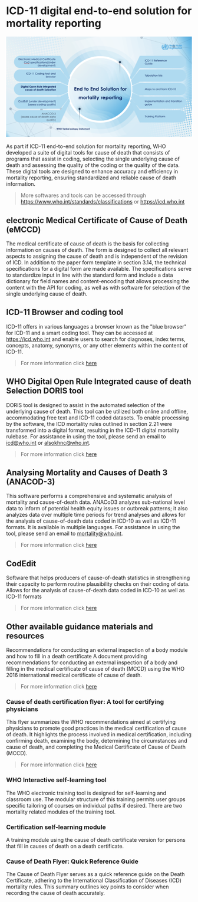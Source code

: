 # ICD-11 digital end-to-end solution for mortality reporting


![endtoendsolution picture ](img/endtoendsolution.png)

As part if ICD-11 end-to-end solution for mortality reporting, WHO developed a suite of digital tools for cause of death that consists of programs that assist in coding, selecting the single underlying cause of death and assessing the quality of the coding or the quality of the data. These digital tools are designed to enhance accuracy and efficiency in mortality reporting, ensuring standardized and reliable cause of death information.

 > More softwares and tools can be accessed through https://www.who.int/standards/classifications or https://icd.who.int 

## electronic Medical Certificate of Cause of Death (eMCCD)

The medical certificate of cause of death is the basis for collecting information on causes of death. The form is designed to collect all relevant aspects to assigning the cause of death and is independent of the revision of ICD. In addition to the paper form template in section 3.14, the technical specifications for a digital form are made available. The specifications serve to standardize input in line with the standard form and include a data dictionary for field names and content-encoding that allows processing the content with the API for coding, as well as with software for selection of the single underlying cause of death.

## ICD-11 Browser and coding tool

ICD-11 offers in various languages a browser known as the "blue browser" for ICD-11 and a smart coding tool. They can be accessed at https://icd.who.int and enable users to search for diagnoses, index terms, concepts, anatomy, synonyms, or any other elements within the content of ICD-11.

 > For more information click [here](https://icd.who.int/browse11/l-m/en)

## WHO Digital Open Rule Integrated cause of death Selection DORIS tool

DORIS tool is designed to assist in the automated selection of the underlying cause of death. This tool can be utilized both online and offline, accommodating free text and ICD-11 coded datasets. To enable processing by the software, the ICD mortality rules outlined in section  2.21 were transformed into a digital format, resulting in the ICD-11 digital mortality rulebase. For assistance in using the tool, please send an email to icd@who.int or alsokhnc@who.int.

 > For more information click [here](https://icd.who.int/doris) 

## Analysing Mortality and Causes of Death 3 (ANACOD-3)
This software performs a comprehensive and systematic analysis of mortality and cause-of-death data. ANACoD3 analyzes sub-national level data to inform of potential health equity issues or outbreak patterns; it also analyzes data over multiple time periods for trend analyses and allows for the analysis of cause-of-death data coded in ICD-10 as well as ICD-11 formats. It is available in multiple languages. For assistance in using the tool, please send an email to mortality@who.int.

 > For more information click [here](https://icd.who.int/anacod)

## CodEdit

Software that helps producers of cause-of-death statistics in strengthening their capacity to perform routine plausibility checks on their coding of data. Allows for the analysis of cause-of-death data coded in ICD-10 as well as ICD-11 formats

 > For more information click [here](https://www.who.int/standards/classifications/classification-of-diseases/services/codedit-tool#/upload)

## Other available guidance materials and resources 

Recommendations for conducting an external inspection of a body module and how to fill in a death certificate
A document providing recommendations for conducting an external inspection of a body and filling in the medical certificate of cause of death (MCCD) using the WHO 2016 international medical certificate of cause of death.

 > For more information click [here](https://www.who.int/publications/m/item/who-recommendations-for-conducting-an-external-inspection-of-a-body-and-filling-in-the-medical-certificate-of-cause-of-death)

### Cause of death certification flyer: A tool for certifying physicians

This flyer summarizes the WHO recommendations aimed at certifying physicians to promote good practices in the medical certification of cause of death. It highlights the process involved in medical certification, including confirming death, examining the body, determining the circumstances and cause of death, and completing the Medical Certificate of Cause of Death (MCCD). 

 > For more information click [here](https://www.who.int/publications/m/item/cause-of-death-certification-flyer---a-tool-for-certifying-physicians)

### WHO Interactive self-learning tool

The WHO electronic training tool is designed for self-learning and classroom use. The modular structure of this training permits user groups specific tailoring of courses on individual paths if desired. There are two mortality related modules of the training tool.



### Certification self-learning module
A training module using the cause of death certificate version for persons that fill in causes of death on a death certificate.

### Cause of Death Flyer: Quick Reference Guide

The Cause of Death Flyer serves as a quick reference guide on the Death Certificate, adhering to the International Classification of Diseases (ICD) mortality rules. This summary outlines key points to consider when recording the cause of death accurately.

